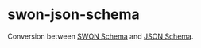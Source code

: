 # swon-json-schema

Conversion between [SWON Schema](https://swon.dev/schema) and [JSON Schema](https://json-schema.org).
